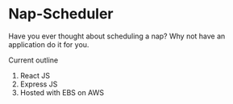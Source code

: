 # Nap-Scheduler
Have you ever thought about scheduling a nap? Why not have an application do it for you.

Current outline
1) React JS
2) Express JS
3) Hosted with EBS on AWS

